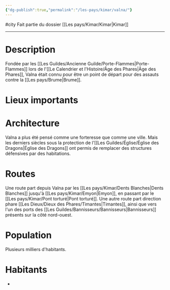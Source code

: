 ```yaml
---
{"dg-publish":true,"permalink":"/les-pays/kimar/valna/"}
---
```


#city 
Fait partie du dossier [[Les pays/Kimar/Kimar\|Kimar]]

-------

# Description
Fondée par les [[Les Guildes/Ancienne Guilde/Porte-Flammes\|Porte-Flammes]] lors de l'[[Le Calendrier et l'Histoire/Âge des Phares\|Âge des Phares]], Valna était connu pour être un point de départ pour des assauts contre la [[Les pays/Brume\|Brume]].
# Lieux importants

# Architecture
Valna a plus été pensé comme une forteresse que comme une ville. Mais les derniers siècles sous la protection de l'[[Les Guildes/Église/Église des Dragons\|Église des Dragons]] ont permis de remplacer des structures défensives par des habitations.
# Routes
Une route part depuis Valna par les [[Les pays/Kimar/Dents Blanches\|Dents Blanches]] jusqu'à [[Les pays/Kimar/Emyon\|Emyon]], en passant par le [[Les pays/Kimar/Pont torturé\|Pont torturé]].
Une autre route part direction phare [[Les Dieux/Dieux des Phares/Timantes\|Timantes]], ainsi que vers l'un des ports des [[Les Guildes/Bannisseurs/Bannisseurs\|Bannisseurs]] présents sur la côté nord-ouest.
# Population
Plusieurs milliers d'habitants.
# Habitants
- 